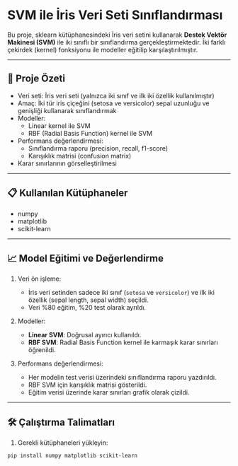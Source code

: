 # SVM ile İris Veri Seti Sınıflandırması

Bu proje, sklearn kütüphanesindeki İris veri setini kullanarak **Destek Vektör Makinesi (SVM)** ile iki sınıflı bir sınıflandırma gerçekleştirmektedir. İki farklı çekirdek (kernel) fonksiyonu ile modeller eğitilip karşılaştırılmıştır.

---

## 🚀 Proje Özeti

- Veri seti: İris veri seti (yalnızca iki sınıf ve ilk iki özellik kullanılmıştır)
- Amaç: İki tür iris çiçeğini (setosa ve versicolor) sepal uzunluğu ve genişliği kullanarak sınıflandırmak
- Modeller:
  - Linear kernel ile SVM
  - RBF (Radial Basis Function) kernel ile SVM
- Performans değerlendirmesi:
  - Sınıflandırma raporu (precision, recall, f1-score)
  - Karışıklık matrisi (confusion matrix)
- Karar sınırlarının görselleştirilmesi

---

## 📋 Kullanılan Kütüphaneler

- numpy
- matplotlib
- scikit-learn

---

## 📈 Model Eğitimi ve Değerlendirme

1. Veri ön işleme:
   - İris veri setinden sadece iki sınıf (`setosa` ve `versicolor`) ve ilk iki özellik (sepal length, sepal width) seçildi.
   - Veri %80 eğitim, %20 test olarak ayrıldı.

2. Modeller:
   - **Linear SVM**: Doğrusal ayırıcı kullanıldı.
   - **RBF SVM**: Radial Basis Function kernel ile karmaşık karar sınırları öğrenildi.

3. Performans değerlendirmesi:
   - Her modelin test verisi üzerindeki sınıflandırma raporu yazdırıldı.
   - RBF SVM için karışıklık matrisi gösterildi.
   - Eğitim verisi üzerinde karar sınırları grafik olarak çizildi.

---

## 🛠️ Çalıştırma Talimatları

1. Gerekli kütüphaneleri yükleyin:

```bash
pip install numpy matplotlib scikit-learn
